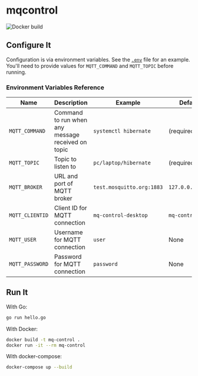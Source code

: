 # mqcontrol

![Docker build](https://github.com/albertnis/mqcontrol/workflows/Docker%20build/badge.svg)

## Configure It

Configuration is via environment variables. See the [`.env`](/.env) file for an example. You'll need to provide values for `MQTT_COMMAND` and `MQTT_TOPIC` before running.

### Environment Variables Reference

Name | Description | Example | Default
--- | --- | --- | ---
`MQTT_COMMAND` | Command to run when any message received on topic | `systemctl hibernate` | (required)
`MQTT_TOPIC` | Topic to listen to | `pc/laptop/hibernate` | (required)
`MQTT_BROKER` | URL and port of MQTT broker | `test.mosquitto.org:1883` | `127.0.0.1:1883`
`MQTT_CLIENTID` | Client ID for MQTT connection | `mq-control-desktop` | `mq-control`
`MQTT_USER` | Username for MQTT connection | `user` | None
`MQTT_PASSWORD` | Password for MQTT connection | `password` | None

## Run It

With Go:

```bash
go run hello.go
```

With Docker:

```bash
docker build -t mq-control .
docker run -it --rm mq-control
```

With docker-compose:

```bash
docker-compose up --build
```
